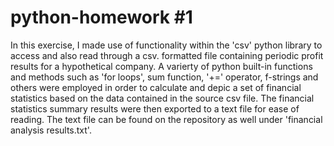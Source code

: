# python-homework #1


In this exercise, I made use of functionality within the 'csv' python library to access and also read through a csv. formatted file containing periodic profit results for a hypothetical company. A varierty of python built-in functions and methods such as 'for loops', sum function, '+=' operator, f-strings and others were employed in order to calculate and depic a set of financial statistics based on the data contained in the source csv file. The financial statistics summary results were then exported to a text file for ease of reading. The text file can be found on the repository as well under 'financial analysis results.txt'.
